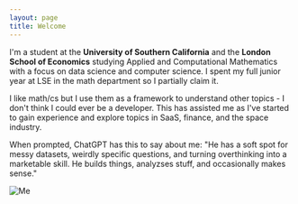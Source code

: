 ```yaml
---
layout: page
title: Welcome
---
```


I'm a student at the **University of Southern California** and the **London School of Economics** studying Applied and Computational Mathematics with a focus on data science and computer science. I spent my full junior year at LSE in the math department so I partially claim it.

I like math/cs but I use them as a framework to understand other topics - I don't think I could ever be a developer. This has assisted me as I've started to gain experience and explore topics in SaaS, finance, and the space industry.

When prompted, ChatGPT has this to say about me: "He has a soft spot for messy datasets, weirdly specific questions, and turning overthinking into a marketable skill. He builds things, analyzses stuff, and occasionally makes sense."

![Me](home.png)
